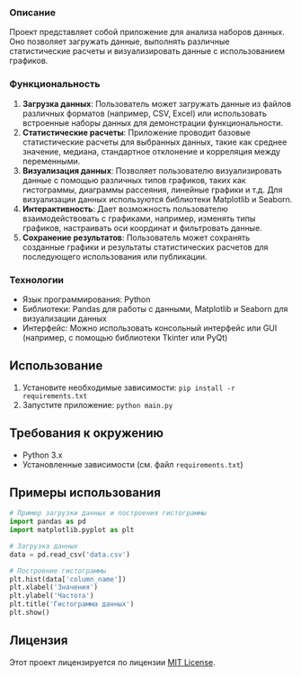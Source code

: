 ### Описание
Проект представляет собой приложение для анализа наборов данных. Оно позволяет загружать данные, выполнять различные статистические расчеты и визуализировать данные с использованием графиков.

### Функциональность
1. **Загрузка данных**: Пользователь может загружать данные из файлов различных форматов (например, CSV, Excel) или использовать встроенные наборы данных для демонстрации функциональности.
2. **Статистические расчеты**: Приложение проводит базовые статистические расчеты для выбранных данных, такие как среднее значение, медиана, стандартное отклонение и корреляция между переменными.
3. **Визуализация данных**: Позволяет пользователю визуализировать данные с помощью различных типов графиков, таких как гистограммы, диаграммы рассеяния, линейные графики и т.д. Для визуализации данных используются библиотеки Matplotlib и Seaborn.
4. **Интерактивность**: Дает возможность пользователю взаимодействовать с графиками, например, изменять типы графиков, настраивать оси координат и фильтровать данные.
5. **Сохранение результатов**: Пользователь может сохранять созданные графики и результаты статистических расчетов для последующего использования или публикации.

### Технологии
- Язык программирования: Python
- Библиотеки: Pandas для работы с данными, Matplotlib и Seaborn для визуализации данных
- Интерфейс: Можно использовать консольный интерфейс или GUI (например, с помощью библиотеки Tkinter или PyQt)

## Использование

1. Установите необходимые зависимости: `pip install -r requirements.txt`
2. Запустите приложение: `python main.py`

## Требования к окружению

- Python 3.x
- Установленные зависимости (см. файл `requirements.txt`)

## Примеры использования

```python
# Пример загрузки данных и построения гистограммы
import pandas as pd
import matplotlib.pyplot as plt

# Загрузка данных
data = pd.read_csv('data.csv')

# Построение гистограммы
plt.hist(data['column_name'])
plt.xlabel('Значения')
plt.ylabel('Частота')
plt.title('Гистограмма данных')
plt.show()
```

## Лицензия

Этот проект лицензируется по лицензии [MIT License](LICENSE).
